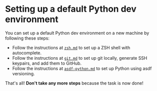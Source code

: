 # Setting up a default Python dev environment

You can set up a default Python dev environment on a new machine by following these steps:

- Follow the instructions at [`zsh.md`](/zamm/resources/tutorials/setup/dev/zsh.md) to set up a ZSH shell with autocomplete.
- Follow the instructions at [`git.md`](/zamm/resources/tutorials/setup/dev/git.md) to set up git locally, generate SSH keypairs, and add them to GitHub.
- Follow the instructions at [`asdf-python.md`](/zamm/resources/tutorials/setup/dev/asdf-python.md) to set up Python using asdf versioning.

That's all! **Don't take any more steps** because the task is now done!